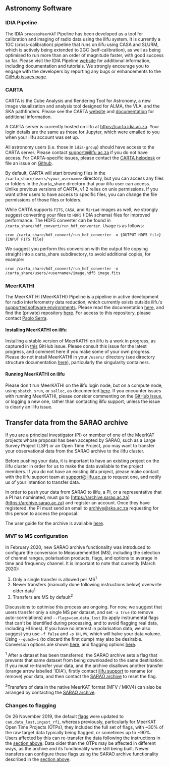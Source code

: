 ## Astronomy Software

### IDIA Pipeline

The IDIA `processMeerKAT` Pipeline has been developed as a tool for calibration and imaging of radio data using the ilifu system. It is currently a 1GC (cross-calibration) pipeline that runs on ilifu using CASA and SLURM, which is actively being extended to 2GC (self-calibration), as well as being optimised to run more than an order of magnitude faster, with good success so far. Please visit the IDIA Pipeline [website](https://idia-pipelines.github.io/) for additional information, including documentation and tutorials. We strongly encourage you to engage with the developers by reporting any bugs or enhancements to the [GitHub issues page](https://github.com/idia-astro/pipelines/issues).

### CARTA

CARTA is the Cube Analysis and Rendering Tool for Astronomy, a new image visualization and analysis tool designed for ALMA, the VLA, and the SKA pathfinders. Please see the CARTA [website](https://cartavis.github.io/) and [documentation](https://carta.readthedocs.io/en/latest/) for additional information.

A CARTA server is currently hosted on ilifu at https://carta.idia.ac.za. Your login details are the same as those for Jupyter, which were emailed to you when your ilifu account was set up.

All astronomy users (i.e. those in `idia-group`) should have access to the CARTA server. Please contact [support@ilifu.ac.za](mailto:support@ilifu.ac.za) if you do not have access. For CARTA-specific issues, please contact the [CARTA helpdesk](mailto:carta_helpdesk@asiaa.sinica.edu.tw) or file an issue on [Github](https://github.com/CARTAvis/carta/issues).

By default, CARTA will start browsing files in the `/carta_share/users/<your_username>`
directory, but you can access any files or folders in the /carta_share directory that your ilifu
user can access. Unlike previous versions of CARTA, v1.2 relies on unix permissions. If you
want other users to have access to specific files, you can change the file permissions of
those files or folders.

While CARTA supports `FITS`, `CASA`, and `Miriad` images as well, we strongly suggest
converting your files to `HDF5` (IDIA schema) files for improved performance. The HDF5
converter can be found in `/carta_share/hdf_convert/run_hdf_converter`. Usage is as
follows:

```
srun /carta_share/hdf_convert/run_hdf_converter -o {OUTPUT HDF5 file} {INPUT FITS file}
```
We suggest you perform this conversion with the output file copying straight into a
carta_share subdirectory, to avoid additional copies, for example:
```
srun /carta_share/hdf_convert/run_hdf_converter -o /carta_share/users/<username>/image.hdf5 image.fits

```

### MeerKATHI

The MeerKAT HI (MeerKATHI) Pipeline is a pipeline in active development for radio interferometry data reduction, which currently exists outside ilifu's [supported software environments](/tech_docs/software_environments). Please read the documentation [here](https://meerkathi.readthedocs.io/en/latest/), and find the (private) repository [here](https://github.com/ska-sa/meerkathi). For access to this repository, please contact [Paolo Serra](mailto:paolo.serra@inaf.it).

#### Installing MeerKATHI on ilifu

Installing a stable version of MeerKATHI on ilifu is a work in progress, as captured in [this](https://github.com/ska-sa/meerkathi/issues/625) GitHub issue. Please consult this issue for the latest progress, and comment here if you make some of your own progress. Please do not install MeerKATHI in your `/users/` directory (see directory structure documentation [here](/data/directory_structure)), particularly the singularity containers.

#### Running MeerKATHI on ilifu

Please don't run MeerKATHI on the ilifu login node, but on a compute node, using `sbatch`, `srun`, or `salloc`, as documented [here](/getting_started/submit_job_slurm). If you encounter issues with running MeerKATHI, please consider commenting on the [GitHub issue](https://github.com/ska-sa/meerkathi/issues/625), or logging a new one, rather than contacting ilifu support, unless the issue is clearly an ilifu issue.


## Transfer data from the SARAO archive

If you are a principal investigator (PI) or member of one of the MeerKAT projects whose proposal has been accepted by SARAO, such as a Large Survey Project (LSP) or an Open Time Project, you may want to transfer your observational data from the SARAO archive to the ilifu cluster.

Before pushing your data, it is important to have an existing project on the ilifu cluster in order for us to make the data available to the project members. If you do not have an existing ilifu project, please make contact with the ilifu support team at support@ilifu.ac.za to request one, and notify us of your intention to transfer data.

In order to push your data from SARAO to ilifu, a PI, or a representative that a PI has nominated, must go to [https://archive.sarao.ac.za](https://archive.sarao.ac.za) and register an account. Once they have registered, the PI must send an email to archive@ska.ac.za requesting for this person to access the proposal.

The user guide for the archive is available [here](https://archive.sarao.ac.za/statics/Archive_Interface_User_Guide.pdf).

### MVF to MS configuration

In February 2020, new SARAO archive functionality was introduced to configure the conversion to MeasurementSet (MS), including the selection of channel ranges, polarisation products, flags, and options to average in time and frequency channel. It is important to note that currently (March 2020):

1. Only a single transfer is allowed per MS<sup>1</sup>
2. Newer transfers (manually done following instructions below) overwrite older data<sup>1</sup>
3. Transfers are MS by default<sup>2</sup>

Discussions to optimise this process are ongoing. For now, we suggest that users transfer only a single MS per dataset, and set `-a true` (to remove auto-correlations) and `--flags=cam,data_lost` (to apply instrumental flags that can't be identified during processing, and to avoid flagging real data, including HI lines). If you have no interest in polarisation data, we also suggest you use `-f false` and `-p HH,VV`, which will halve your data volume. Using `--quack=1` (to discard the first dump) may also be desirable. Conversion options are shown [here](https://github.com/ska-sa/MeerKAT-Cookbook/blob/master/archive/Convert%20MVF%20dataset(s)%20to%20MeasurementSet.ipynb), and flagging options [here](https://archive.sarao.ac.za/statics/sdp_flags.pdf).

<sup>1</sup> After a dataset has been transferred, the SARAO archive sets a flag that prevents that same dataset from being downloaded to the same destination. If you must re-transfer your data, and the archive disallows another transfer (orange arrow labelled 'IDIA'), firstly contact [ilifu support](mailto:support@ilifu.ac.za) to rename (or remove) your data, and then contact the [SARAO archive](mailto:archive@ska.ac.za) to reset the flag.

<sup>2</sup>Transfers of data in the native MeerKAT format (MFV / MKV4) can also be arranged by contacting the [SARAO archive](mailto:archive@ska.ac.za).

### Changes to flagging

On 26 November 2019, the default [flags](https://archive.sarao.ac.za/statics/sdp_flags.pdf) were updated to `cam,data_lost,ingest_rfi`, whereas previously, particularly for MeerKAT Open Time Projects (OTPs), they included the full set of flags, with ~30% of the raw target data typically being flagged, or sometimes up to ~90%. Users affected by this can re-transfer the data following the instructions in the [section above](#mvf-to-ms-configuration). Data older than the OTPs may be affected in different ways, as the archive and its functionality were still being built. Newer transfers can configure these flags using the SARAO archive functionality described in the [section above](#mvf-to-ms-configuration).